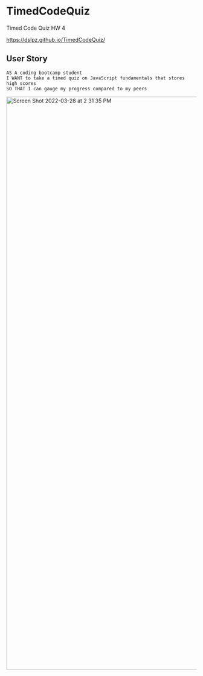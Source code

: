 # TimedCodeQuiz


Timed Code Quiz HW 4 

https://dslpz.github.io/TimedCodeQuiz/

## User Story

```
AS A coding bootcamp student
I WANT to take a timed quiz on JavaScript fundamentals that stores high scores
SO THAT I can gauge my progress compared to my peers
```

<img width="1512" alt="Screen Shot 2022-03-28 at 2 31 35 PM" src="https://user-images.githubusercontent.com/95593938/160472961-e1fd27c3-5db9-4a28-8a8f-19466ccd36f3.png">
